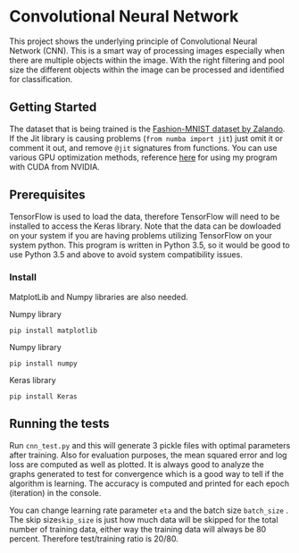 
# Convolutional Neural Network

This project shows the underlying principle of Convolutional Neural Network (CNN). This is a smart way of processing images especially when there are multiple objects within the image.  With the right filtering and pool size the different objects within the image can be processed and identified for classification.

## Getting Started

The dataset that is being trained is the [Fashion-MNIST dataset by Zalando](https://github.com/zalandoresearch/fashion-mnist). If the Jit library is causing problems (`from numba import jit`) just omit it or comment it out, and remove `@jit` signatures from functions. You can use various GPU optimization methods, reference [here](https://developer.nvidia.com/how-to-cuda-python) for using my program with CUDA from NVIDIA. 


## Prerequisites
TensorFlow is used to load the data, therefore TensorFlow will need to be installed to access the Keras library. Note that the data can be dowloaded on your system if you are having problems utilizing TensorFlow on your system python. This program is written in Python 3.5, so it would be good to use Python 3.5 and above to avoid system compatibility issues. 

### Install

MatplotLib and Numpy libraries are also needed.

Numpy library
```
pip install matplotlib
```

Numpy library
```
pip install numpy
```

Keras library
```
pip install Keras
```

## Running the tests

Run `cnn_test.py` and this will generate 3 pickle files with optimal parameters after training. Also for evaluation purposes, the mean squared error and log loss are computed as well as plotted. It is always good to analyze the graphs generated to test for convergence which is a good way to tell if the algorithm is learning. The accuracy is computed and printed for each epoch (iteration) in the console.

You can change learning rate parameter `eta` and the batch size `batch_size` . The skip size`skip_size` is just how much data will be skipped for the total number of training data, either way the training data will always be 80 percent. Therefore test/training ratio is 20/80.

